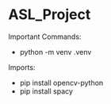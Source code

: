# ASL_Project

Important Commands:
- python -m venv .venv

Imports:
- pip install opencv-python
- pip install spacy
